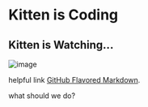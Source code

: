 
# Kitten is Coding

## Kitten is Watching...

![image](https://m.media-amazon.com/images/M/MV5BNzY5YTcxMWYtYjFkZi00ZmI3LThmYjgtMzY0YjQzZWFkNzQ4XkEyXkFqcGdeQXVyMTkxNjUyNQ@@._V1_UX182_CR0,0,182,268_AL_.jpg)

helpful link [GitHub Flavored Markdown](https://guides.github.com/features/mastering-markdown/).

what should we do?

